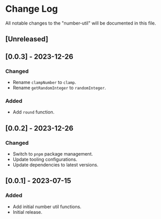 # Change Log

All notable changes to the "number-util" will be documented in this file.

## [Unreleased]

## [0.0.3] - 2023-12-26

### Changed

- Rename `clampNumber` to `clamp`.
- Rename `getRandomInteger` to `randomInteger`.

### Added

- Add `round` function.

## [0.0.2] - 2023-12-26

### Changed

- Switch to `pnpm` package management.
- Update tooling configurations.
- Update dependencies to latest versions.

## [0.0.1] - 2023-07-15

### Added

- Add initial number util functions.
- Initial release.

<!--
See: https://common-changelog.org/

## [0.0.1] - 2023-01-01

### Changed

### Added

### Removed

### Fixed
-->
